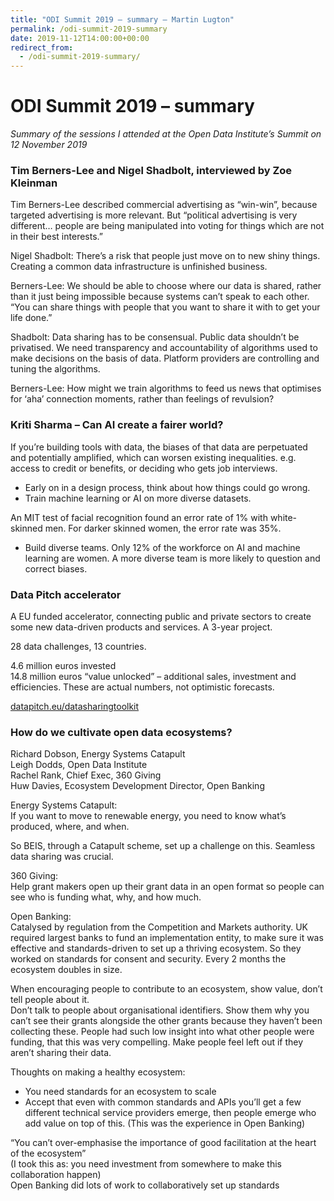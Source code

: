 ```yaml
---
title: "ODI Summit 2019 – summary – Martin Lugton"
permalink: /odi-summit-2019-summary
date: 2019-11-12T14:00:00+00:00
redirect_from:
  - /odi-summit-2019-summary/
---
```


# ODI Summit 2019 – summary

*Summary of the sessions I attended at the Open Data Institute’s Summit on 12 November 2019*

### Tim Berners-Lee and Nigel Shadbolt, interviewed by Zoe Kleinman

Tim Berners-Lee described commercial advertising as “win-win”, because targeted advertising is more relevant. But “political advertising is very different… people are being manipulated into voting for things which are not in their best interests.”

Nigel Shadbolt: There’s a risk that people just move on to new shiny things. Creating a common data infrastructure is unfinished business.

Berners-Lee: We should be able to choose where our data is shared, rather than it just being impossible because systems can’t speak to each other. “You can share things with people that you want to share it with to get your life done.”

Shadbolt: Data sharing has to be consensual. Public data shouldn’t be privatised. We need transparency and accountability of algorithms used to make decisions on the basis of data. Platform providers are controlling and tuning the algorithms.

Berners-Lee: How might we train algorithms to feed us news that optimises for ‘aha’ connection moments, rather than feelings of revulsion?

### Kriti Sharma – Can AI create a fairer world?

If you’re building tools with data, the biases of that data are perpetuated and potentially amplified, which can worsen existing inequalities. e.g. access to credit or benefits, or deciding who gets job interviews.

- Early on in a design process, think about how things could go wrong.
- Train machine learning or AI on more diverse datasets.

An MIT test of facial recognition found an error rate of 1% with white-skinned men. For darker skinned women, the error rate was 35%.

- Build diverse teams. Only 12% of the workforce on AI and machine learning are women. A more diverse team is more likely to question and correct biases.

### Data Pitch accelerator

A EU funded accelerator, connecting public and private sectors to create some new data-driven products and services. A 3-year project.

28 data challenges, 13 countries.

4.6 million euros invested  
14.8 million euros “value unlocked” – additional sales, investment and efficiencies. These are actual numbers, not optimistic forecasts.

[datapitch.eu/datasharingtoolkit](https://datapitch.eu/datasharingtoolkit)

### How do we cultivate open data ecosystems?

Richard Dobson, Energy Systems Catapult  
Leigh Dodds, Open Data Institute  
Rachel Rank, Chief Exec, 360 Giving  
Huw Davies, Ecosystem Development Director, Open Banking

Energy Systems Catapult:  
If you want to move to renewable energy, you need to know what’s produced, where, and when.

So BEIS, through a Catapult scheme, set up a challenge on this. Seamless data sharing was crucial.

360 Giving:  
Help grant makers open up their grant data in an open format so people can see who is funding what, why, and how much.

Open Banking:  
Catalysed by regulation from the Competition and Markets authority. UK required largest banks to fund an implementation entity, to make sure it was effective and standards-driven to set up a thriving ecosystem. So they worked on standards for consent and security. Every 2 months the ecosystem doubles in size.

When encouraging people to contribute to an ecosystem, show value, don’t tell people about it.  
Don’t talk to people about organisational identifiers. Show them why you can’t see their grants alongside the other grants because they haven’t been collecting these. People had such low insight into what other people were funding, that this was very compelling. Make people feel left out if they aren’t sharing their data.

Thoughts on making a healthy ecosystem:

- You need standards for an ecosystem to scale
- Accept that even with common standards and APIs you’ll get a few different technical service providers emerge, then people emerge who add value on top of this. (This was the experience in Open Banking)

“You can’t over-emphasise the importance of good facilitation at the heart of the ecosystem”  
(I took this as: you need investment from somewhere to make this collaboration happen)  
Open Banking did lots of work to collaboratively set up standards